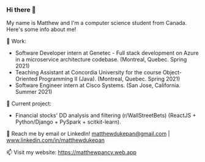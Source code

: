 ### Hi there 👋

My name is Matthew and I'm a computer science student from Canada. Here's some info about me!

🌱 Work: <br>
- Software Developer intern at Genetec - Full stack development on Azure in a microservice architecture codebase. (Montreal, Quebec. Spring 2021)
- Teaching Assistant at Concordia University for the course Object-Oriented Programming II (Java). (Montreal, Quebec. Spring 2021) 
- Software Engineer intern at Cisco Systems. (San Jose, California. Summer 2021)

🔭 Current project: 
- Financial stocks' DD analysis and filtering (r/WallStreetBets) (ReactJS + Python/Django + PySpark + scitkit-learn).

💬 Reach me by email or LinkedIn! matthewdukepan@gmail.com | www.linkedin.com/in/matthewdukepan

📫 Visit my website: https://matthewpancv.web.app

<!--[![Top Langs](https://github-readme-stats.vercel.app/api/top-langs/?username=fryingpannn&layout=compact&hide=tex)](https://github.com/anuraghazra/github-readme-stats)-->

<!--
**Fryingpannn/Fryingpannn** is a ✨ _special_ ✨ repository because its `README.md` (this file) appears on your GitHub profile.

Here are some ideas to get you started:

- 🔭 I’m currently working on ...
- 🌱 I’m currently learning ...
- 👯 I’m looking to collaborate on ...
- 🤔 I’m looking for help with ...
- 💬 Ask me about ...
- 📫 How to reach me: ...
- 😄 Pronouns: ...
- ⚡ Fun fact: ...
-->
